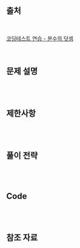 ## 출처

<br>

[코딩테스트 연습 - 분수의 덧셈]()

<br>

## 문제 설명

<br>

<br>

## 제한사항

<br>

<br>

## 풀이 전략

<br>
 
<br>

## Code

<br>

<br>

## 참조 자료

<br>